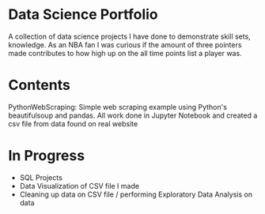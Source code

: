 <h1>Data Science Portfolio</h1>

A collection of data science projects I have done to demonstrate skill sets, knowledge. 
As an NBA fan I was curious if the amount of three pointers made contributes to how high up on the all time points list a player was.

<h1>Contents</h1>

PythonWebScraping: Simple web scraping example using Python's beautifulsoup and pandas. All work done in Jupyter Notebook and created a csv file from data found on real website

<h1>In Progress</h1>

- SQL Projects
- Data Visualization of CSV file I made
- Cleaning up data on CSV file / performing Exploratory Data Analysis on data
